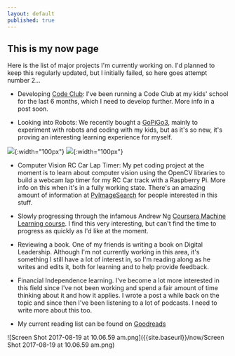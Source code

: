 ```yaml
---
layout: default
published: true
---
```


## This is my now page

Here is the list of major projects I'm currently working on. I'd planned to keep this regularly updated, but I initially failed, so here goes attempt number 2...


- Developing [Code Club](https://codeclubau.org/): I've been running a Code Club at my kids' school for the last 6 months, which I need to develop further. More info in a post soon.

- Looking into Robots: We recently bought a [GoPiGo3](https://www.dexterindustries.com/gopigo3/), mainly to experiment with robots and coding with my kids, but as it's so new, it's proving an interesting learning experience for myself.

![]({{site.baseurl}}/now/IMG_9293.JPG){:width="100px"} ![]({{site.baseurl}}/now/IMG_2203.JPG){:width="100px"}

- Computer Vision RC Car Lap Timer: My pet coding project at the moment is to learn about computer vision using the OpenCV libraries to build a webcam lap timer for my RC Car track with a Raspberry Pi. More info on this when it's in a fully working state. There's an amazing amount of information at [PyImageSearch](http://www.pyimagesearch.com/) for people interested in this stuff.

- Slowly progressing through the infamous Andrew Ng [Coursera Machine Learning course](http://www.coursera.org/learn/machine-learning/home/welcome). I find this very interesting, but can't find the time to progress as quickly as I'd like at the moment. 

- Reviewing a book. One of my friends is writing a book on Digital Leadership. Although I'm not currently working in this area, it's something I still have a lot of interest in, so I'm reading along as he writes and edits it, both for learning and to help provide feedback.

- Financial Independence learning. I've become a lot more interested in this field since I've not been working and spend a fair amount of time thinking about it and how it applies. I wrote a post a while back on the topic and since then I've been listening to a lot of podcasts. I need to write more about this too.

- My current reading list can be found on [Goodreads](https://www.goodreads.com/review/list/63849894-darren-cotterill?shelf=currently-reading&utm_campaign=mybooksnav&utm_content=mybooks_cta&utm_medium=web&utm_source=homepage&view=covers)

![Screen Shot 2017-08-19 at 10.06.59 am.png]({{site.baseurl}}/now/Screen Shot 2017-08-19 at 10.06.59 am.png)

